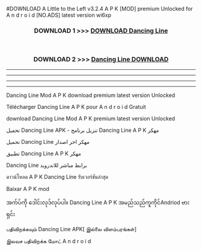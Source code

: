 #DOWNLOAD A Little to the Left v3.2.4 A P K [MOD] premium Unlocked for A n d r o i d [NO.ADS] latest version wi6xp 



<div align="center">

<h3>DOWNLOAD 1 >>> <a href="https://downloadmod1.web.app/?judul=Dancing Line ">DOWNLOAD Dancing Line </a></h3><br>

<h3>DOWNLOAD 2 >>> <a href="https://downloadmod1.web.app/?judul=Dancing Line ">Dancing Line  DOWNLOAD </a></h3>

</div>


----------------------------------------------------------

----------------------------------------------------------

----------------------------------------------------------

----------------------------------------------------------


Dancing Line  Mod A P K download premium latest version Unlocked

Télécharger Dancing Line  A P K pour A n d r o i d Gratuit

download Dancing Line  Mod A P K premium latest version Unlocked

تحميل Dancing Line  APK - تنزيل برنامج Dancing Line  A P K مهكر

تحميل Dancing Line  مهكر اخر اصدار

تطبيق Dancing Line  A P K مهكر

Dancing Line  برابط مباشر للاندرويد

ดาวน์โหลด A P K Dancing Line  รับเวอร์ชันล่าสุด

Baixar A P K mod

အက်ပ်ကို ဒေါင်းလုဒ်လုပ်ပါ။ Dancing Line  A P K အမည်သည်ကူကိုင်Andriod ဗားရှင်း

பதிவிறக்கவும் Dancing Line  APK[ இல்லை விளம்பரங்கள்] 
 
இலவச பதிவிறக்க மோட் A n d r o i d



